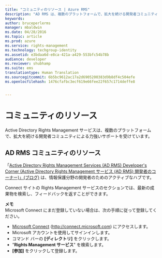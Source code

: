```yaml
---
title: "コミュニティのリソース | Azure RMS"
description: "AD RMS は、複数のプラットフォームで、拡大を続ける開発者コミュニティによる力強いサポートを受けています。"
keywords: 
author: bruceperlerms
manager: mbaldwin
ms.date: 04/28/2016
ms.topic: article
ms.prod: azure
ms.service: rights-management
ms.technology: techgroup-identity
ms.assetid: e3bdaa6d-e8ca-421a-a429-553bfc54b78b
audience: developer
ms.reviewer: shubhamp
ms.suite: ems
translationtype: Human Translation
ms.sourcegitcommit: 6b5bc9612ac17a2d6905200383d9b8df4c504efe
ms.openlocfilehash: 1476cfafbc3ecf619e66fee22f657c1714deffe8


---
```


# コミュニティのリソース

Active Directory Rights Management サービスは、複数のプラットフォームで、拡大を続ける開発者コミュニティによる力強いサポートを受けています。

## AD RMS コミュニティのリソース

「[Active Directory Rights Management Services (AD RMS) Developer's Corner (Active Directory Rights Management サービス (AD RMS) 開発者のコーナー)」(ブログ)](http://blogs.msdn.com/b/rms/) は、情報保護分野の開発者のためのアクティブなハブです。

Connect サイトの Rights Management サービスのセクションでは、最新の成果物を検索し、フィードバックを返すことができます。

**メモ**  
Microsoft Connect にまだ登録していない場合は、次の手順に従って登録してください。

-   [Microsoft Connect](http://connect.microsoft.com) (http://connect.microsoft.com) にアクセスします。
-   Microsoft アカウントを使用してサインインします。
-   コマンド バーの **[ディレクトリ]** をクリックします。
-   "**Rights Management サービス**" を検索します。
-   **[参加]** をクリックして登録します。

 

 

 






<!--HONumber=Jun16_HO4-->



